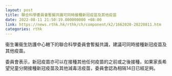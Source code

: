 ```yaml
---
layout: post
title: 聯合科學委員會暫擬共識可同時接種新冠疫苗及其他疫苗
date: 2022-08-11 21:50:19.000000000 +08:00
link: https://news.rthk.hk/rthk/ch/component/k2/1662020-20220811.htm
categories: rthk
---
```


衞生署衞生防護中心轄下的聯合科學委員會暫擬共識，建議可同時接種新冠疫苗及其他疫苗。

委員會表示，新冠疫苗亦可以在接種其他任何疫苗的之前或之後接種，如果家長希望兒童分開接種新冠疫苗及其他減毒活疫苗，委員會認為相隔14日已經足夠。
